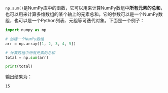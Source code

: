 `np.sum()`是NumPy库中的函数，它可以用来计算NumPy数组中**所有元素的总和**，也可以用来计算多维数组的某个轴上的元素总和。它的参数可以是一个NumPy数组，也可以是一个Python列表、元组等可迭代对象。下面是一个例子：

```python
import numpy as np

# 创建一个NumPy数组
arr = np.array([1, 2, 3, 4, 5])

# 计算数组中所有元素的总和
total = np.sum(arr)

print(total)
```

输出结果为：

```
15
```
